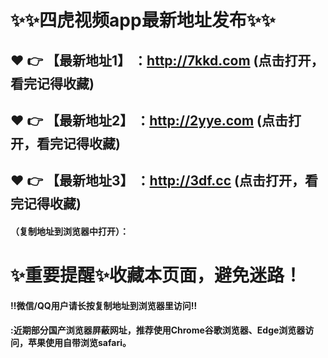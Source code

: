 # :sparkles::sparkles:四虎视频app最新地址发布:sparkles::sparkles:

 :heart: :point_right: 【最新地址1】 ：http://7kkd.com  (点击打开，看完记得收藏)
 ------
 :heart: :point_right: 【最新地址2】 ：http://2yye.com  (点击打开，看完记得收藏)
 ------
 :heart: :point_right: 【最新地址3】 ：http://3df.cc    (点击打开，看完记得收藏)
 ------


#### （复制地址到浏览器中打开）：
# :sparkles:重要提醒:sparkles:收藏本页面，避免迷路！
#### ‼️微信/QQ用户请长按复制地址到浏览器里访问‼
#### :近期部分国产浏览器屏蔽网址，推荐使用Chrome谷歌浏览器、Edge浏览器访问，苹果使用自带浏览safari。
